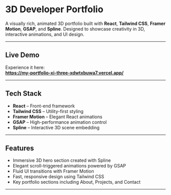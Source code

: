 # 3D Developer Portfolio

A visually rich, animated 3D portfolio built with **React**, **Tailwind CSS**, **Framer Motion**, **GSAP**, and **Spline**. Designed to showcase creativity in 3D, interactive animations, and UI design.

---

##  Live Demo

Experience it here:  
**https://my-portfolio-xi-three-xdwtxbuwa7.vercel.app/**

---

##  Tech Stack

- **React** – Front-end framework
- **Tailwind CSS** – Utility-first styling
- **Framer Motion** – Elegant React animations
- **GSAP** – High-performance animation control
- **Spline** – Interactive 3D scene embedding

---

##  Features

- Immersive 3D hero section created with Spline  
- Elegant scroll-triggered animations powered by GSAP  
- Fluid UI transitions with Framer Motion  
- Fast, responsive design using Tailwind CSS  
- Key portfolio sections including About, Projects, and Contact

---

